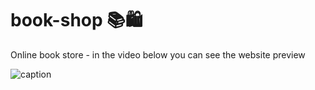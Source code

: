 # book-shop 📚🛍️

Online book store - in the video below you can see the website preview

![caption](https://drive.google.com/uc?export=view&id=1YNArenWm2sOG7sDkC2ldNPiLNfLlCQDC)

